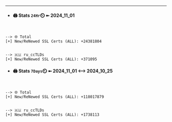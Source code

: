 

---
- #### 🖨️ **Stats** `24Hr`⏲️ ➼ 2024_11_01
```console


--> 🌐 Total
[+] New/ReNewed SSL Certs (ALL): +24381804


--> 🇷🇺 ru_ccTLDs
[+] New/ReNewed SSL Certs (ALL): +371095

```

- #### 🖨️ **Stats** `7Days`⏲️ ➼ 2024_11_01 <--> 2024_10_25
```console


--> 🌐 Total
[+] New/ReNewed SSL Certs (ALL): +118017879


--> 🇷🇺 ru_ccTLDs
[+] New/ReNewed SSL Certs (ALL): +1738113

```

